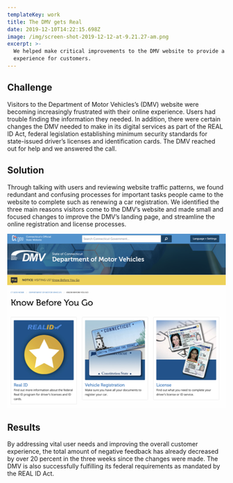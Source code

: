 ```yaml
---
templateKey: work
title: The DMV gets Real
date: 2019-12-10T14:22:15.698Z
image: /img/screen-shot-2019-12-12-at-9.21.27-am.png
excerpt: >-
  We helped make critical improvements to the DMV website to provide a better
  experience for customers.
---
```

## Challenge

Visitors to the Department of Motor Vehicles’s (DMV) website were becoming increasingly frustrated with their online experience. Users had trouble finding the information they needed. In addition, there were certain changes the DMV needed to make in its digital services as part of the REAL ID Act, federal legislation establishing minimum security standards for state-issued driver’s licenses and identification cards. The DMV reached out for help and we answered the call. 

## Solution

Through talking with users and reviewing website traffic patterns, we found redundant and confusing processes for important tasks people came to the website to complete such as renewing a car registration. We identified the three main reasons visitors come to the DMV’s website and made small and focused changes to improve the DMV’s landing page, and streamline the online registration and license processes. 

![DMV site improvements](/img/screen-shot-2019-12-12-at-9.21.27-am.png "DMV site improvements")

## Results

By addressing vital user needs and improving the overall customer experience, the total amount of negative feedback has already decreased by over 20 percent in the three weeks since the changes were made. The DMV is also successfully fulfilling its federal requirements as mandated by the REAL ID Act.
